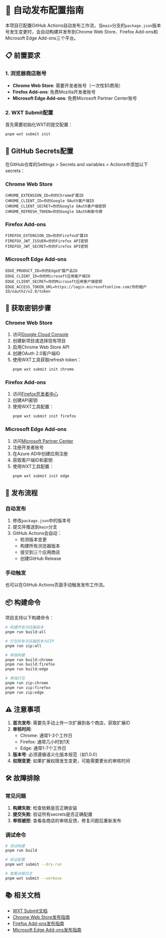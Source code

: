 # 🚀 自动发布配置指南

本项目已配置GitHub Actions自动发布工作流，当`main`分支的`package.json`版本号发生变更时，会自动构建并发布到Chrome Web Store、Firefox Add-ons和Microsoft Edge Add-ons三个平台。

## 📋 前置要求

### 1. 浏览器商店账号
- **Chrome Web Store**: 需要开发者账号（一次性$5费用）
- **Firefox Add-ons**: 免费Mozilla开发者账号
- **Microsoft Edge Add-ons**: 免费Microsoft Partner Center账号

### 2. WXT Submit配置
首先需要初始化WXT的提交配置：
```bash
pnpm wxt submit init
```

## 🔑 GitHub Secrets配置

在GitHub仓库的Settings > Secrets and variables > Actions中添加以下secrets：

### Chrome Web Store
```
CHROME_EXTENSION_ID=你的Chrome扩展ID
CHROME_CLIENT_ID=你的Google OAuth客户端ID
CHROME_CLIENT_SECRET=你的Google OAuth客户端密钥
CHROME_REFRESH_TOKEN=你的Google OAuth刷新令牌
```

### Firefox Add-ons
```
FIREFOX_EXTENSION_ID=你的Firefox扩展ID
FIREFOX_JWT_ISSUER=你的Firefox API密钥
FIREFOX_JWT_SECRET=你的Firefox API密钥
```

### Microsoft Edge Add-ons
```
EDGE_PRODUCT_ID=你的Edge扩展产品ID
EDGE_CLIENT_ID=你的Microsoft应用客户端ID
EDGE_CLIENT_SECRET=你的Microsoft应用客户端密钥
EDGE_ACCESS_TOKEN_URL=https://login.microsoftonline.com/你的租户ID/oauth2/v2.0/token
```

## 📝 获取密钥步骤

### Chrome Web Store
1. 访问[Google Cloud Console](https://console.cloud.google.com/)
2. 创建新项目或选择现有项目
3. 启用Chrome Web Store API
4. 创建OAuth 2.0客户端ID
5. 使用WXT工具获取refresh token：
   ```bash
   pnpm wxt submit init chrome
   ```

### Firefox Add-ons
1. 访问[Firefox开发者中心](https://addons.mozilla.org/developers/)
2. 创建API密钥
3. 使用WXT工具配置：
   ```bash
   pnpm wxt submit init firefox
   ```

### Microsoft Edge Add-ons
1. 访问[Microsoft Partner Center](https://partner.microsoft.com/)
2. 注册开发者账号
3. 在Azure AD中创建应用注册
4. 获取客户端ID和密钥
5. 使用WXT工具配置：
   ```bash
   pnpm wxt submit init edge
   ```

## 🔄 发布流程

### 自动发布
1. 修改`package.json`中的版本号
2. 提交并推送到`main`分支
3. GitHub Actions会自动：
   - 检测版本变更
   - 构建所有浏览器版本
   - 提交到三个应用商店
   - 创建GitHub Release

### 手动触发
也可以在GitHub Actions页面手动触发发布工作流。

## 📦 构建命令

项目支持以下构建命令：
```bash
# 构建所有浏览器版本
pnpm run build:all

# 打包所有浏览器版本为ZIP
pnpm run zip:all

# 单独构建
pnpm run build:chrome
pnpm run build:firefox
pnpm run build:edge

# 单独打包
pnpm run zip:chrome
pnpm run zip:firefox
pnpm run zip:edge
```

## ⚠️ 注意事项

1. **首次发布**: 需要先手动上传一次扩展到各个商店，获取扩展ID
2. **审核时间**: 
   - Chrome: 通常1-3个工作日
   - Firefox: 通常几小时到1天
   - Edge: 通常1-7个工作日
3. **版本号**: 必须遵循语义化版本规范（如1.0.0）
4. **权限变更**: 如果扩展权限发生变更，可能需要更长的审核时间

## 🛠️ 故障排除

### 常见问题
1. **构建失败**: 检查依赖是否正确安装
2. **提交失败**: 验证所有secrets是否正确配置
3. **审核被拒**: 查看各商店的审核反馈，修复问题后重新发布

### 调试命令
```bash
# 测试构建
pnpm run build

# 验证配置
pnpm wxt submit --dry-run

# 查看详细日志
pnpm wxt submit --verbose
```

## 📚 相关文档

- [WXT Submit文档](https://wxt.dev/guide/submit.html)
- [Chrome Web Store发布指南](https://developer.chrome.com/docs/webstore/publish/)
- [Firefox Add-ons发布指南](https://extensionworkshop.com/documentation/publish/)
- [Microsoft Edge Add-ons发布指南](https://docs.microsoft.com/en-us/microsoft-edge/extensions-chromium/publish/)